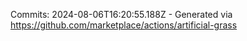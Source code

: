 Commits: 2024-08-06T16:20:55.188Z - Generated via https://github.com/marketplace/actions/artificial-grass
<br>
